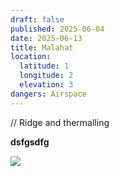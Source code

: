 ```yaml
---
draft: false
published: 2025-06-04
date: 2025-06-13
title: Malahat
location:
  latitude: 1
  longitude: 2
  elevation: 3
dangers: Airspace
---
```

// Ridge and thermalling

**dsfgsdfg**

![](/images/Malahat/Screenshot%202025-04-12%20185033.png)